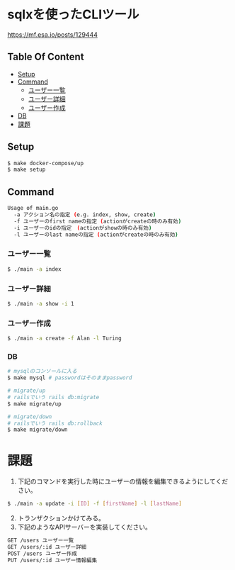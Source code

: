 # sqlxを使ったCLIツール
https://mf.esa.io/posts/129444

## Table Of Content
- [Setup](#Setup)
- [Command](Command)
  - [ユーザー一覧](#ユーザー一覧)
  - [ユーザー詳細](#ユーザー詳細)
  - [ユーザー作成](#ユーザー作成)
- [DB](#DB)
- [課題](#課題)

## Setup
```sh
$ make docker-compose/up
$ make setup
```

## Command
```sh
Usage of main.go
  -a アクション名の指定 (e.g. index, show, create)
  -f ユーザーのfirst nameの指定 (actionがcreateの時のみ有効)
  -i ユーザーのidの指定　(actionがshowの時のみ有効)
  -l ユーザーのlast nameの指定 (actionがcreateの時のみ有効)
```

### ユーザー一覧
```sh
$ ./main -a index
```

### ユーザー詳細
```sh
$ ./main -a show -i 1
```

### ユーザー作成
```sh
$ ./main -a create -f Alan -l Turing
```

### DB
```sh
# mysqlのコンソールに入る
$ make mysql # passwordはそのままpassword

# migrate/up
# railsでいう rails db:migrate
$ make migrate/up

# migrate/down
# railsでいう rails db:rollback
$ make migrate/down
```

# 課題
1. 下記のコマンドを実行した時にユーザーの情報を編集できるようにしてください。
```sh
$ ./main -a update -i [ID] -f [firstName] -l [lastName]
```
2. トランザクションかけてみる。
3. 下記のようなAPIサーバーを実装してください。
```sh
GET /users ユーザー一覧
GET /users/:id ユーザー詳細
POST /users ユーザー作成
PUT /users/:id ユーザー情報編集
```
